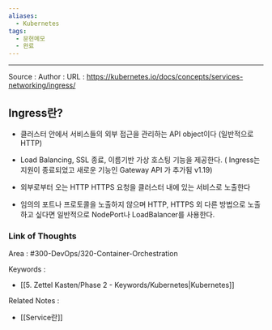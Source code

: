 ```yaml
---
aliases:
  - Kubernetes
tags:
  - 문헌메모
  - 완료
---
```



---


Source :
Author : 
URL : https://kubernetes.io/docs/concepts/services-networking/ingress/

## Ingress란?
- 클러스터 안에서 서비스들의 외부 접근을 관리하는 API object이다 (일반적으로 HTTP)
- Load Balancing, SSL 종료, 이름기반 가상 호스팅 기능을 제공한다.
( Ingress는 지원이 종료되었고 새로운 기능인 Gateway API 가 추가됨 v1.19)

- 외부로부터 오는 HTTP HTTPS 요청을 클러스터 내에 있는 서비스로 노출한다
- 임의의 포트나 프로토콜을 노출하지 않으며 HTTP, HTTPS 외 다른 방법으로 노출하고 싶다면 일반적으로 NodePort나 LoadBalancer를 사용한다.
### Link of Thoughts
Area : #300-DevOps/320-Container-Orchestration 

Keywords :
- [[5. Zettel Kasten/Phase 2 - Keywords/Kubernetes|Kubernetes]]

Related Notes : 
- [[Service란]]